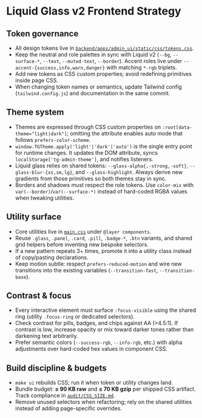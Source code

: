 # Liquid Glass v2 Frontend Strategy

## Token governance
- All design tokens live in [`backend/apps/admin_ui/static/css/tokens.css`](../backend/apps/admin_ui/static/css/tokens.css).
- Keep the neutral and role palettes in sync with Liquid v2 (`--bg`, `--surface-*`, `--text`, `--muted-text`, `--border`). Accent roles live under `--accent-{success,info,warn,danger}` with matching `*-rgb` triplets.
- Add new tokens as CSS custom properties; avoid redefining primitives inside page CSS.
- When changing token names or semantics, update Tailwind config (`tailwind.config.js`) and documentation in the same commit.

## Theme system
- Themes are expressed through CSS custom properties on `:root[data-theme="light|dark"]`; omitting the attribute enables auto mode that follows `prefers-color-scheme`.
- `window.TGTheme.apply('light'|'dark'|'auto')` is the single entry point for runtime changes. It updates the DOM attribute, syncs `localStorage['tg-admin-theme']`, and notifies listeners.
- Liquid glass relies on shared tokens: `--glass-alpha{,-strong,-soft}`, `--glass-blur-{xs,sm,lg}`, and `--glass-highlight`. Always derive new gradients from those primitives so both themes stay in sync.
- Borders and shadows must respect the role tokens. Use `color-mix` with `var(--border)`/`var(--surface-*)` instead of hard-coded RGBA values when tweaking utilities.

## Utility surface
- Core utilities live in [`main.css`](../backend/apps/admin_ui/static/css/main.css) under `@layer components`.
- Reuse `.glass`, `.panel`, `.card`, `.pill`, `.badge-*`, `.btn` variants, and shared grid helpers before inventing new bespoke selectors.
- If a new pattern repeats 3+ times, promote it into a utility class instead of copy/pasting declarations.
- Keep motion subtle: respect `prefers-reduced-motion` and wire new transitions into the existing variables (`--transition-fast`, `--transition-base`).

## Contrast & focus
- Every interactive element must surface `:focus-visible` using the shared ring (utility `.focus-ring` or dedicated selectors).
- Check contrast for pills, badges, and chips against AA (>4.5:1). If contrast is low, increase opacity or mix toward darker tones rather than darkening text arbitrarily.
- Prefer semantic colors (`--success-rgb`, `--info-rgb`, etc.) with alpha adjustments over hard-coded hex values in component CSS.

## Build discipline & budgets
- `make ui` rebuilds CSS; run it when token or utility changes land.
- Bundle budget: **≤ 90 KB raw** and **≤ 70 KB gzip** per shipped CSS artifact. Track compliance in [`audit/CSS_SIZE.md`](../audit/CSS_SIZE.md).
- Remove unused selectors when refactoring; rely on the shared utilities instead of adding page-specific overrides.

